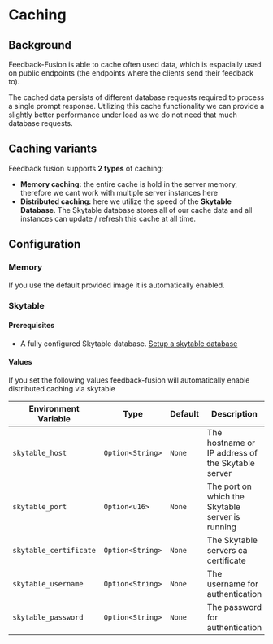 # Caching 

## Background 

Feedback-Fusion is able to cache often used data, which is espacially used 
on public endpoints (the endpoints where the clients send their feedback to).

The cached data persists of different database requests required to process a 
single prompt response. Utilizing this cache functionality we can provide a slightly better 
performance under load as we do not need that much database requests. 

## Caching variants 

Feedback fusion supports **2 types** of caching:
- **Memory caching:** the entire cache is hold in the server memory, therefore we cant work with multiple server instances here
- **Distributed caching:** here we utilize the speed of the **Skytable Database**. The Skytable database stores all of our cache data and all instances can update / refresh this cache at all time.

## Configuration

### Memory 

If you use the default provided image it is automatically enabled.

### Skytable 

#### Prerequisites

- A fully configured Skytable database. [Setup a skytable database](https://docs.skytable.io/installation)

#### Values 

If you set the following values feedback-fusion will automatically enable distributed caching 
via skytable 

| Environment Variable   | Type             | Default   | Description                                       |
|------------------------|------------------|-----------|---------------------------------------------------|
| `skytable_host`        | `Option<String>` | `None`    | The hostname or IP address of the Skytable server |
| `skytable_port`        | `Option<u16>`    | `None`    | The port on which the Skytable server is running  |
| `skytable_certificate` | `Option<String>` | `None`    | The Skytable servers ca certificate               |
| `skytable_username`    | `Option<String>` | `None`    | The username for authentication                   |
| `skytable_password`    | `Option<String>` | `None`    | The password for authentication                   | 

